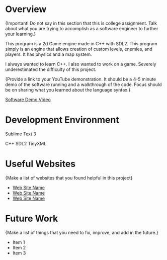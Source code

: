 # Overview

{Important! Do not say in this section that this is college assignment. Talk about what you are trying to accomplish as a software engineer to further your learning.}

This program is a 2d Game engine made in C++ with SDL2. This program simply is an engine that allows creation of custom levels, enemies, and players. It has physics and a map system.

I always wanted to learn C++. I also wanted to work on a game. Severely underestimated the difficulty of this project.

{Provide a link to your YouTube demonstration. It should be a 4-5 minute demo of the software running and a walkthrough of the code. Focus should be on sharing what you learned about the language syntax.}

[Software Demo Video](http://youtube.link.goes.here)

# Development Environment

Sublime Text 3

C++
SDL2
TinyXML


# Useful Websites

{Make a list of websites that you found helpful in this project}

- [Web Site Name](w3schools.com)
- [Web Site Name](https://www.youtube.com/@Madsycode)
- [Web Site Name](stackoverflow.com)

# Future Work

{Make a list of things that you need to fix, improve, and add in the future.}

- Item 1
- Item 2
- Item 3
